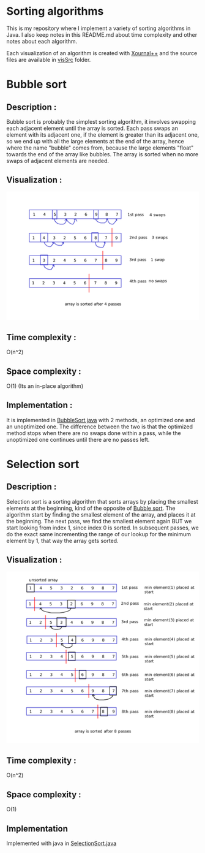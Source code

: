 # Sorting algorithms
This is my repository where I implement a variety of sorting algorithms in Java.
I also keep notes in this README.md about time complexity and other notes about each algorithm.

Each visualization of an algorithm is created with [Xournal++](https://xournalpp.github.io/) and the source files are available in [visSrc](visSrc/) folder.
# Bubble sort
## Description :
Bubble sort is probably the simplest sorting algorithm, it involves swapping each adjacent element until the array is sorted. Each pass swaps an element with its adjacent one, if the element is greater than its adjacent one, so we end up with all the large elements at the end of the array, hence where the name "bubble" comes from, because the large elements "float" towards the end of the array like bubbles.
The array is sorted when no more swaps of adjacent elements are needed.
## Visualization :
![bubblesort](bubble_sort.png)
## Time complexity :
O(n^2)
## Space complexity :
O(1) (Its an in-place algorithm)
## Implementation :
It is implemented in [BubbleSort.java](src/main/java/com/sorting/BubbleSort.java) with 2 methods, an optimized one and an unoptimized one.
The difference between the two is that the optimized method stops when there are no swaps done within a pass, while the unoptimized one continues until there are no passes left.
# Selection sort
## Description :
Selection sort is a sorting algorithm that sorts arrays by placing the smallest elements at the beginning, kind of the opposite of [Bubble sort](#bubble-sort). The algorithm start by finding the smallest element of the array, and places it at the beginning. The next pass, we find the smallest element again BUT we start looking from index 1, since index 0 is sorted. In subsequent passes, we do the exact same incrementing the range of our lookup for the minimum element by 1, that way the array gets sorted.
## Visualization :
![selectionsort](selection_sort.png)
## Time complexity :
O(n^2)
## Space complexity :
O(1)
## Implementation
Implemented with java in [SelectionSort.java](src/main/java/com/sorting/SelectionSort.java)